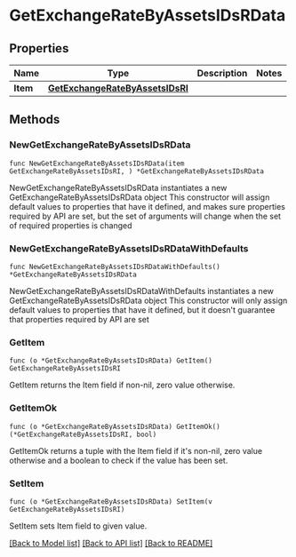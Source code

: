 # GetExchangeRateByAssetsIDsRData

## Properties

Name | Type | Description | Notes
------------ | ------------- | ------------- | -------------
**Item** | [**GetExchangeRateByAssetsIDsRI**](GetExchangeRateByAssetsIDsRI.md) |  | 

## Methods

### NewGetExchangeRateByAssetsIDsRData

`func NewGetExchangeRateByAssetsIDsRData(item GetExchangeRateByAssetsIDsRI, ) *GetExchangeRateByAssetsIDsRData`

NewGetExchangeRateByAssetsIDsRData instantiates a new GetExchangeRateByAssetsIDsRData object
This constructor will assign default values to properties that have it defined,
and makes sure properties required by API are set, but the set of arguments
will change when the set of required properties is changed

### NewGetExchangeRateByAssetsIDsRDataWithDefaults

`func NewGetExchangeRateByAssetsIDsRDataWithDefaults() *GetExchangeRateByAssetsIDsRData`

NewGetExchangeRateByAssetsIDsRDataWithDefaults instantiates a new GetExchangeRateByAssetsIDsRData object
This constructor will only assign default values to properties that have it defined,
but it doesn't guarantee that properties required by API are set

### GetItem

`func (o *GetExchangeRateByAssetsIDsRData) GetItem() GetExchangeRateByAssetsIDsRI`

GetItem returns the Item field if non-nil, zero value otherwise.

### GetItemOk

`func (o *GetExchangeRateByAssetsIDsRData) GetItemOk() (*GetExchangeRateByAssetsIDsRI, bool)`

GetItemOk returns a tuple with the Item field if it's non-nil, zero value otherwise
and a boolean to check if the value has been set.

### SetItem

`func (o *GetExchangeRateByAssetsIDsRData) SetItem(v GetExchangeRateByAssetsIDsRI)`

SetItem sets Item field to given value.



[[Back to Model list]](../README.md#documentation-for-models) [[Back to API list]](../README.md#documentation-for-api-endpoints) [[Back to README]](../README.md)


